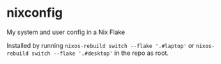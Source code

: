# nixconfig
My system and user config in a Nix Flake

Installed by running `nixos-rebuild switch --flake '.#laptop'` or `nixos-rebuild switch --flake '.#desktop'` in the repo as root.
